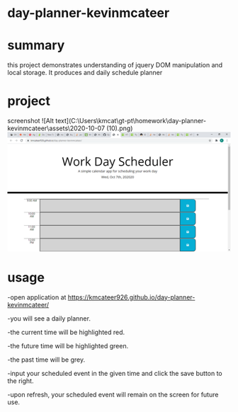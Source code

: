 # day-planner-kevinmcateer
# summary
this project demonstrates understanding of jquery DOM manipulation and local storage. It produces and daily schedule planner

# project 
screenshot 
![Alt text](C:\Users\kmcat\gt-pt\homework\day-planner-kevinmcateer\assets\2020-10-07 (10).png)
![Alt text](assets\screenshot.png) 
# usage

-open application at https://kmcateer926.github.io/day-planner-kevinmcateer/

-you will see a daily planner.

-the current time will be highlighted red.

-the future time will be highlighted green.

-the past time will be grey.

-input your scheduled event in the given time and click the save button to the right.

-upon refresh, your scheduled event will remain on the screen for future use.


